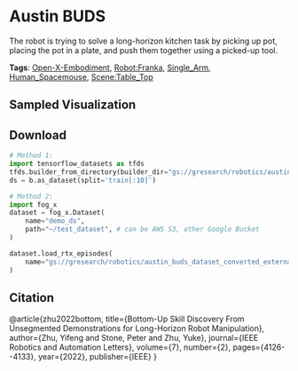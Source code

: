 # Austin BUDS

The robot is trying to solve a long-horizon kitchen task by picking up pot, placing the pot in a plate, and push them together using a picked-up tool.

**Tags**: [Open-X-Embodiment](./pages/tags/Open-X-Embodiment.md), [Robot:Franka](./pages/tags/Robot:Franka.md), [Single_Arm](./pages/tags/Single_Arm.md), [Human_Spacemouse](./pages/tags/Human_Spacemouse.md), [Scene:Table_Top](./pages/tags/Scene:Table_Top.md)

## Sampled Visualization



## Download


```python
# Method 1: 
import tensorflow_datasets as tfds
tfds.builder_from_directory(builder_dir="gs://gresearch/robotics/austin_buds_dataset_converted_externally_to_rlds/0.1.0")
ds = b.as_dataset(split='train[:10]')

# Method 2:
import fog_x
dataset = fog_x.Dataset(
    name="demo_ds",
    path="~/test_dataset", # can be AWS S3, other Google Bucket
)  

dataset.load_rtx_episodes(
    name="gs://gresearch/robotics/austin_buds_dataset_converted_externally_to_rlds/0.1.0",
)
```


## Citation

@article{zhu2022bottom,
  title={Bottom-Up Skill Discovery From Unsegmented Demonstrations for Long-Horizon Robot Manipulation},
  author={Zhu, Yifeng and Stone, Peter and Zhu, Yuke},
  journal={IEEE Robotics and Automation Letters},
  volume={7},
  number={2},
  pages={4126--4133},
  year={2022},
  publisher={IEEE}
}